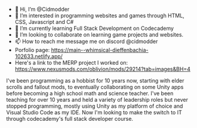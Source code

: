 - 👋 Hi, I’m @Cidmodder
- 👀 I’m interested in programming websites and games through HTML, CSS, Javascript and C#
- 🌱 I’m currently learning Full Stack Development on Codecademy
- 💞️ I’m looking to collaborate on learning game projects and websites.
- 📫 How to reach me message me on discord @cidmodder
- Porfolio page: https://main--whimsical-dieffenbachia-102633.netlify.app/
- Here's a link to the MERP project I worked on: https://www.nexusmods.com/oblivion/mods/29214?tab=images&BH=4

I've been programming as a hobbist for 10 years now, starting with elder scrolls and fallout mods, to eventually collaborating on some Unity apps before becoming a high school math and science teacher.
I've been teaching for over 10 years and held a variety of leadership roles but never stopped programming, mostly using Unity as my platform of choice and Visual Studio Code as my IDE.
Now I'm looking to make the switch to IT through codecademy's full stack developer course.

<!---
Cidmodder/Cidmodder is a ✨ special ✨ repository because its `README.md` (this file) appears on your GitHub profile.
You can click the Preview link to take a look at your changes.
--->
